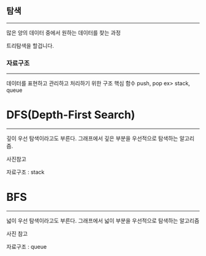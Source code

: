 ## 탐색
---
많은 양의 데이터 중에서 원하는 데이터를 찾는 과정

트리탐색을 할겁니다. 



### 자료구조
---
데이터를 표현하고 관리하고 처리하기 위한 구조 
핵심 함수 push, pop 
ex> stack, queue   



# DFS(Depth-First Search)
---
깊이 우선 탐색이라고도 부른다. 
그래프에서 깊은 부분을 우선적으로 탐색하는 알고리즘.

 사진참고 

자료구조 : stack



# BFS
---
넓이 우선 탐색이라고도 부른다. 
그래프에서 넓이 부분을 우선적으로 탐색하는 알고리즘 

사진 참고


자료구조 : queue
